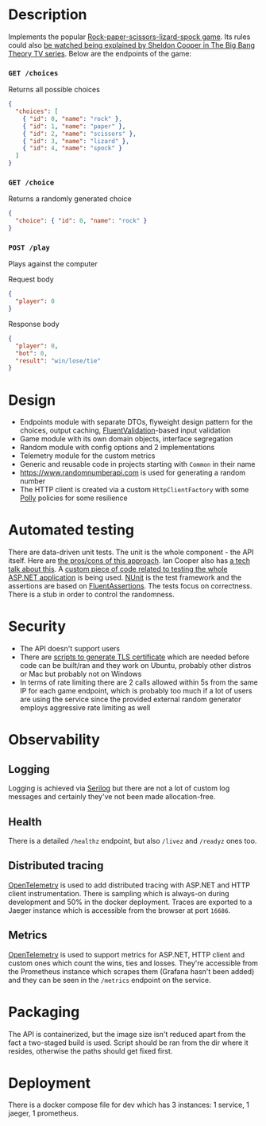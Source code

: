 # Description

Implements the popular [Rock-paper-scissors-lizard-spock game](https://www.wikihow.com/Play-Rock-Paper-Scissors-Lizard-Spock). Its rules could also [be watched being explained by Sheldon Cooper in The Big Bang Theory TV series](https://www.youtube.com/watch?v=pIpmITBocfM). Below are the endpoints of the game:

### `GET /choices`

Returns all possible choices

```json
{
  "choices": [
    { "id": 0, "name": "rock" },
    { "id": 1, "name": "paper" },
    { "id": 2, "name": "scissors" },
    { "id": 3, "name": "lizard" },
    { "id": 4, "name": "spock" }
  ]
}
```

### `GET /choice`

Returns a randomly generated choice

```json
{
  "choice": { "id": 0, "name": "rock" }
}
```

### `POST /play`

Plays against the computer

Request body

```json
{
  "player": 0
}
```

Response body

```json
{
  "player": 0,
  "bot": 0,
  "result": "win/lose/tie"
}
```

# Design

* Endpoints module with separate DTOs, flyweight design pattern for the choices, output caching, [FluentValidation](https://github.com/FluentValidation/FluentValidation)-based input validation
* Game module with its own domain objects, interface segregation
* Random module with config options and 2 implementations
* Telemetry module for the custom metrics
* Generic and reusable code in projects starting with `Common` in their name
* https://www.randomnumberapi.com is used for generating a random number
* The HTTP client is created via a custom `HttpClientFactory` with some [Polly](https://github.com/App-vNext/Polly) policies for some resilience

# Automated testing

There are data-driven unit tests. The unit is the whole component - the API itself. Here are [the pros/cons of this approach](https://github.com/cvetomir-todorov/Workflow/blob/main/docs/engineering-automated-testing.md). Ian Cooper also has [a tech talk about this](https://www.youtube.com/watch?v=EZ05e7EMOLM). A [custom piece of code related to testing the whole ASP.NET application](https://github.com/cvetomir-todorov/SmallProjects/tree/main/aspnet-testing) is being used. [NUnit](https://github.com/nunit/nunit) is the test framework and the assertions are based on [FluentAssertions](https://github.com/fluentassertions/fluentassertions). The tests focus on correctness. There is a stub in order to control the randomness.

# Security

* The API doesn't support users
* There are [scripts to generate TLS certificate](source/certificates) which are needed before code can be built/ran and they work on Ubuntu, probably other distros or Mac but probably not on Windows
* In terms of rate limiting there are 2 calls allowed within 5s from the same IP for each game endpoint, which is probably too much if a lot of users are using the service since the provided external random generator employs aggressive rate limiting as well

# Observability

## Logging

Logging is achieved via [Serilog](https://github.com/serilog/serilog) but there are not a lot of custom log messages and certainly they've not been made allocation-free.

## Health

There is a detailed `/healthz` endpoint, but also `/livez` and `/readyz` ones too.

## Distributed tracing

[OpenTelemetry](https://github.com/open-telemetry/opentelemetry-dotnet) is used to add distributed tracing with ASP.NET and HTTP client instrumentation. There is sampling which is always-on during development and 50% in the docker deployment. Traces are exported to a Jaeger instance which is accessible from the browser at port `16686`.

## Metrics

[OpenTelemetry](https://github.com/open-telemetry/opentelemetry-dotnet) is used to support metrics for ASP.NET, HTTP client and custom ones which count the wins, ties and losses. They're accessible from the Prometheus instance which scrapes them (Grafana hasn't been added) and they can be seen in the `/metrics` endpoint on the service.

# Packaging

The API is containerized, but the image size isn't reduced apart from the fact a two-staged build is used. Script should be ran from the dir where it resides, otherwise the paths should get fixed first.

# Deployment

There is a docker compose file for dev which has 3 instances: 1 service, 1 jaeger, 1 prometheus.

